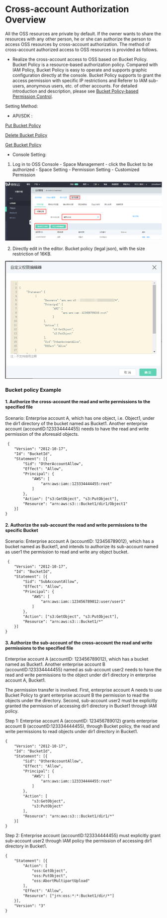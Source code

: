 # Cross-account Authorization Overview

All the OSS resources are private by default. If the owner wants to share the resources with any other person, he or she can authorize the person to access OSS resources by cross-account authorization. The method of cross-account authorized access to OSS resources is provided as follows.

- Realize the cross-account access to OSS based on Bucket Policy. Bucket Policy is a resource-based authorization policy. Compared with IAM Policy, Bucket Policy is easy to operate and supports
graphic configuration directly at the console. Bucket Policy supports to grant the access permission with specific IP restrictions and Referer to IAM sub-users, anonymous users, etc. of other accounts.
For detailed introduction and description, please see [Bucket Policy-based Permission Control](../Operation-Guide/Access-Control/Access-Control-Base-On-Bucket-Policy.md).

Setting Method:

* API/SDK :

[Put Bucket Policy](../../API-Reference-S3-Compatible/Compatibility-API/Operations-On-Bucket/Put-Bucket-Policy-2.md)

[Delete Bucket Policy](../../API-Reference-S3-Compatible/Compatibility-API/Operations-On-Bucket/Delete-Bucket-Policy-2.md)

[Get Bucket Policy](../../API-Reference-S3-Compatible/Compatibility-API/Operations-On-Bucket/Get-Bucket-Policy-2.md)

* Console Setting:

1. Log in to OSS Console - Space Management - click the Bucket to be authorized - Space Setting - Permission Setting - Customized Permission

![Bucket Policy](../../../../../image/Object-Storage-Service/OSS-118.png)

2. Directly edit in the editor.
Bucket policy (legal json), with the size restriction of 16KB.

![Bucket Policy](../../../../../image/Object-Storage-Service/OSS-119.png)

### Bucket policy Example
#### 1. Authorize the cross-account the read and write permissions to the specified file
Scenario: Enterprise account A, which has one object, i.e. Object1, under the dir1 directory of the bucket named as Bucket1. Another enterprise account (accountID:123334444455) needs to have the read and write permission of the aforesaid objects.

```
 {
	"Version": "2012-10-17",
	"Id": "BucketId",
	"Statement": [{
		"Sid": "OtherAccountAllow",
		"Effect": "Allow",
		"Principal": {
			"AWS": [
				"arn:aws:iam::123334444455:root"
			]
		},
		"Action": ["s3:GetObject", "s3:PutObject"],
		"Resource": "arn:aws:s3:::Bucket1/dir1/Object1"
	}]
}
```
#### 2. Authorize the sub-account the read and write permissions to the specific Bucket
Scenario: Enterprise account A (accountID: 123456789012), which has a bucket named as Bucket1, and intends to authorize its sub-account named as user1 the permission to read and write any object bucket.

```
 {
	"Version": "2012-10-17",
	"Id": "BucketId",
	"Statement": [{
		"Sid": "SubAccountAllow",
		"Effect": "Allow",
		"Principal": {
			"AWS": [
				"arn:aws:iam::123456789012:user/user1"
			]
		},
		"Action": ["s3:GetObject", "s3:PutObject"],
		"Resource": "arn:aws:s3:::Bucket1/*"
	}]
}
```
#### 3. Authorize the sub-account of the cross-account the read and write permissions to the specified file

Enterprise account A (accountID: 123456789012), which has a bucket named as Bucket1. Another enterprise account B (accountID:123334444455) named as sub-account user2 needs to have the read and write permissions to the object under dir1 directory in enterprise account A, Bucket1.

The permission transfer is involved. First, enterprise account A needs to use Bucket Policy to grant enterprise account B the permission to read the objects under the directory. Second, sub-account user2 must be explicitly granted the permission of accessing dir1 directory in Bucket1 through IAM policy.

Step 1: Enterprise account A (accountID: 123456789012) grants enterprise account B (accountID:123334444455), through Bucket policy, the read and write permissions to read objects under dir1 directory in Bucket1.

```
{
	"Version": "2012-10-17",
	"Id": "BucketId",
	"Statement": [{
		"Sid": "OtherAccountAllow",
		"Effect": "Allow",
		"Principal": {
			"AWS": [
				"arn:aws:iam::123334444455:root"
			]
		},
		"Action": [
			"s3:GetObject",
			"s3:PutObject"
		],
		"Resource": "arn:aws:s3:::Bucket1/dir1/*"
	}]
}
```

Step 2: Enterprise account (accountID:123334444455) must explicitly grant sub-account user2 through IAM policy the permission of accessing dir1 directory in Bucket1.

```
{
	"Statement": [{
		"Action": [
			"oss:GetObject",
			"oss:PutObject",
			"oss:AbortMultipartUpload"
		],
		"Effect": "Allow",
		"Resource": ["jrn:oss:*:*:Bucket1/dir/*"]
	}],
	"Version": "3"
}

```


